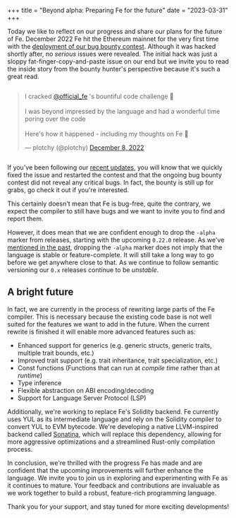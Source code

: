 
+++
title = "Beyond alpha: Preparing Fe for the future"
date = "2023-03-31"
+++



Today we like to reflect on our progress and share our plans for the future of Fe. December 2022 Fe hit the Ethereum mainnet for the very first time with the [deployment of our bug bounty contest](/posts/bountiful-break-things-and-get-paid). Although it was hacked shortly after, no *serious* issues were revealed. The initial hack was just a sloppy fat-finger-copy-and-paste issue on our end but we invite you to read the inside story from the bounty hunter's perspective because it's such a great read.

<div style="display: flex; justify-content: center;">
<blockquote class="twitter-tweet"<p lang="en" dir="ltr">I cracked <a href="https://twitter.com/official_fe?ref_src=twsrc%5Etfw">@official_fe</a> &#39;s bountiful code challenge 💸<br><br>I was beyond impressed by the language and had a wonderful time poring over the code<br><br>Here&#39;s how it happened - including my thoughts on Fe 🧵</p>&mdash; plotchy (@plotchy) <a href="https://twitter.com/plotchy/status/1600894668304105474?ref_src=twsrc%5Etfw">December 8, 2022</a></blockquote> <script async src="https://platform.twitter.com/widgets.js" charset="utf-8"></script>
</div>

If you've been following our [recent updates](/posts/bountiful-round-2), you will know that we quickly fixed the issue and restarted the contest and that the ongoing bug bounty contest did not reveal any critical bugs. In fact, the bounty is still up for grabs, go check it out if you're interested.

This certainly doesn't mean that Fe is bug-free, quite the contrary, we expect the compiler to still have bugs and we want to invite you to find and report them.

However, it does mean that we are confident enough to drop the `-alpha` marker from releases, starting with the upcoming `0.22.0` release. As we've [mentioned in the past](/posts/path-to-production), dropping the `-alpha` marker does not imply that the language is stable or feature-complete. It will still take a long way to go before we get anywhere close to that. As we continue to follow semantic versioning our `0.x` releases continue to be *unstable*.

## A bright future

In fact, we are currently in the process of rewriting large parts of the Fe compiler. This is necessary because the existing code base is not well suited for the features we want to add in the future. When the current rewrite is finished it will enable more advanced features such as:

- Enhanced support for generics (e.g. generic structs, generic traits, multiple trait bounds, etc.)
- Improved trait support (e.g. trait inheritance, trait specialization, etc.)
- Const functions (Functions that can run at *compile time* rather than at *runtime*)
- Type inference
- Flexible abstraction on ABI encoding/decoding
- Support for Language Server Protocol (LSP)

Additionally, we're working to replace Fe's Solidity backend. Fe currently uses YUL as its intermediate language and rely on the Solidity compiler to convert YUL to EVM bytecode. We're developing a native LLVM-inspired backend called [Sonatina](https://github.com/fe-lang/sonatina), which will replace this dependency, allowing for more aggressive optimizations and a streamlined Rust-only compilation process.

In conclusion, we're thrilled with the progress Fe has made and are confident that the upcoming improvements will further enhance the language. We invite you to join us in exploring and experimenting with Fe as it continues to mature. Your feedback and contributions are invaluable as we work together to build a robust, feature-rich programming language.

Thank you for your support, and stay tuned for more exciting developments!
